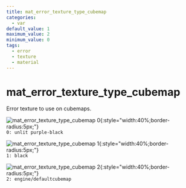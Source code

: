 ```yaml
---
title: mat_error_texture_type_cubemap
categories:
  - var
default_value: 1
maximum_value: 2
minimum_value: 0
tags:
  - error
  - texture
  - material
---
```


# mat_error_texture_type_cubemap

Error texture to use on cubemaps.

![mat_error_texture_type_cubemap 0](/images/mat_error_texture_type_cubemap/cubemap_type_0.jpg){:style="width:40%;border-radius:5px;"}  
`0: unlit purple-black`

![mat_error_texture_type_cubemap 1](/images/mat_error_texture_type_cubemap/cubemap_type_1.jpg){:style="width:40%;border-radius:5px;"}  
`1: black`

![mat_error_texture_type_cubemap 2](/images/mat_error_texture_type_cubemap/cubemap_type_2.jpg){:style="width:40%;border-radius:5px;"}  
`2: engine/defaultcubemap`
